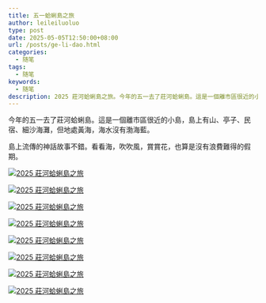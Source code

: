 ```yaml
---
title: 五一蛤蜊島之旅
author: leileiluoluo
type: post
date: 2025-05-05T12:50:00+08:00
url: /posts/ge-li-dao.html
categories:
  - 随笔
tags:
  - 随笔
keywords:
  - 随笔
description: 2025 莊河蛤蜊島之旅。今年的五一去了莊河蛤蜊島。這是一個離市區很近的小島，島上有山、亭子、民宿、細沙海灘，但地處黃海，海水沒有渤海藍。
---
```


今年的五一去了莊河蛤蜊島。這是一個離市區很近的小島，島上有山、亭子、民宿、細沙海灘，但地處黃海，海水沒有渤海藍。

島上流傳的神話故事不錯。看看海，吹吹風，賞賞花，也算是沒有浪費難得的假期。

[![2025 莊河蛤蜊島之旅](https://leileiluoluo.github.io/static/images/uploads/2025/05/2025-may-day-1.jpg)](https://raw.githubusercontent.com/leileiluoluo/blog-images/main/2025/2025-may-day-1.jpg)

[![2025 莊河蛤蜊島之旅](https://leileiluoluo.github.io/static/images/uploads/2025/05/2025-may-day-2.jpg)](https://raw.githubusercontent.com/leileiluoluo/blog-images/main/2025/2025-may-day-2.jpg)

[![2025 莊河蛤蜊島之旅](https://leileiluoluo.github.io/static/images/uploads/2025/05/2025-may-day-3.jpg)](https://raw.githubusercontent.com/leileiluoluo/blog-images/main/2025/2025-may-day-3.jpg)

[![2025 莊河蛤蜊島之旅](https://leileiluoluo.github.io/static/images/uploads/2025/05/2025-may-day-4.jpg)](https://raw.githubusercontent.com/leileiluoluo/blog-images/main/2025/2025-may-day-4.jpg)

[![2025 莊河蛤蜊島之旅](https://leileiluoluo.github.io/static/images/uploads/2025/05/2025-may-day-5.jpg)](https://raw.githubusercontent.com/leileiluoluo/blog-images/main/2025/2025-may-day-5.jpg)

[![2025 莊河蛤蜊島之旅](https://leileiluoluo.github.io/static/images/uploads/2025/05/2025-may-day-6.jpg)](https://raw.githubusercontent.com/leileiluoluo/blog-images/main/2025/2025-may-day-6.jpg)

[![2025 莊河蛤蜊島之旅](https://leileiluoluo.github.io/static/images/uploads/2025/05/2025-may-day-7.jpg)](https://raw.githubusercontent.com/leileiluoluo/blog-images/main/2025/2025-may-day-7.jpg)

[![2025 莊河蛤蜊島之旅](https://leileiluoluo.github.io/static/images/uploads/2025/05/2025-may-day-8.jpg)](https://raw.githubusercontent.com/leileiluoluo/blog-images/main/2025/2025-may-day-8.jpg)
